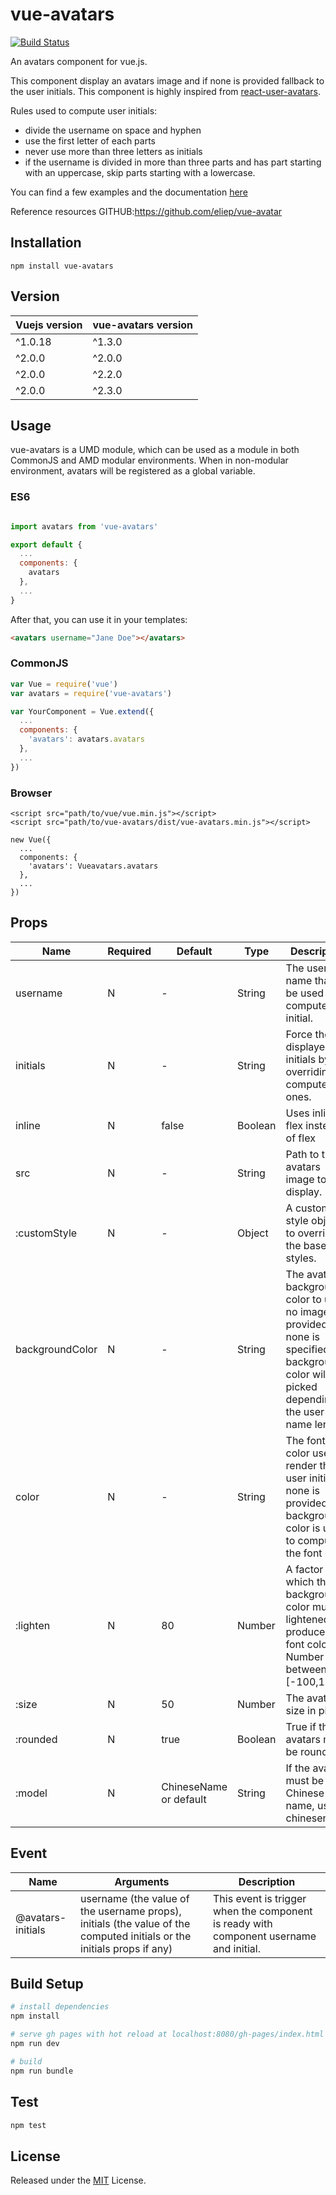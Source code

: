 # vue-avatars

[![Build Status](https://travis-ci.org/eliep/vue-avatars.svg?branch=master)](https://travis-ci.org/eliep/vue-avatars)

An avatars component for vue.js.

This component display an avatars image and if none is provided fallback to the
user initials.  This component is highly inspired from
[react-user-avatars](https://github.com/wbinnssmith/react-user-avatars).

Rules used to compute user initials:
- divide the username on space and hyphen
- use the first letter of each parts
- never use more than three letters as initials
- if the username is divided in more than three parts and has part
  starting with an uppercase, skip parts starting with a lowercase.

You can find a few examples and the documentation [here](https://github.com/GongYuan303/vue-avatars)

Reference resources GITHUB:https://github.com/eliep/vue-avatar



## Installation

`npm install vue-avatars`

## Version

| Vuejs version | vue-avatars version |
| ------------- | -----------------  |
| ^1.0.18       | ^1.3.0             |
| ^2.0.0        | ^2.0.0             |
| ^2.0.0        | ^2.2.0             |
| ^2.0.0        | ^2.3.0             |
## Usage
vue-avatars is a UMD module, which can be used as a module in both CommonJS and AMD modular environments.
When in non-modular environment, avatars will be registered as a global variable.</p>

### ES6
```js

import avatars from 'vue-avatars'

export default {
  ...
  components: {
    avatars
  },
  ...
}
```
After that, you can use it in your templates:

```html
<avatars username="Jane Doe"></avatars>
```

### CommonJS
```js
var Vue = require('vue')
var avatars = require('vue-avatars')

var YourComponent = Vue.extend({
  ...
  components: {
    'avatars': avatars.avatars
  },
  ...
})
```

### Browser

```
<script src="path/to/vue/vue.min.js"></script>
<script src="path/to/vue-avatars/dist/vue-avatars.min.js"></script>

new Vue({
  ...
  components: {
    'avatars': Vueavatars.avatars
  },
  ...
})
```


## Props
<table class="table">
<thead><tr>
  <th>Name</th><th>Required</th><th>Default</th><th>Type</th><th>Description</th>
</tr></thead>
<tbody>
  <tr><td>username</td>
    <td> N </td>
    <td> - </td>
    <td> String </td>
    <td>The user name that will be used to compute user initial.</td></tr>
  <tr><td>initials</td>
    <td> N </td>
    <td> - </td>
    <td> String </td>
    <td>Force the displayed initials by overriding the computed ones.</td></tr>
  <tr><td>inline</td>
    <td> N </td>
    <td> false </td>
    <td> Boolean </td>
    <td>Uses inline-flex instead of flex</td></tr>
  <tr><td>src</td>
    <td> N </td>
    <td> - </td>
    <td> String </td>
    <td>Path to the avatars image to display.</td></tr>
  <tr><td>:customStyle</td>
    <td> N </td>
    <td> - </td>
    <td> Object </td>
    <td>A custom style object to override the base styles.</td></tr>
  <tr><td>backgroundColor</td>
    <td> N </td>
    <td> - </td>
    <td> String </td>
    <td>The avatars background color to use if no image is provided. If none
      is specified, a background color will be picked depending on
      the user name length.</td></tr>
  <tr><td>color</td>
    <td> N </td>
    <td> - </td>
    <td> String </td>
    <td>The font color used to render the user initials. If none
      is provided, the background color is used to compute
      the font color.</td></tr>
  <tr><td>:lighten</td>
    <td> N </td>
    <td> 80 </td>
    <td> Number </td>
    <td>A factor by which the background color must be lightened to
      produce the font color. Number between [-100,100].</td></tr>
  <tr><td>:size</td>
    <td> N </td>
    <td> 50 </td>
    <td> Number </td>
    <td>The avatars size in pixel.</td></tr>
  <tr><td>:rounded</td>
    <td> N </td>
    <td> true </td>
    <td> Boolean </td>
    <td>True if the avatars must be rounded.</td></tr>
  <tr><td>:model</td>
    <td> N </td>
    <td> ChineseName or default</td>
    <td> String </td>
    <td> If the avatar must be a Chinese name, use chinesename.</td></tr>
</tbody>
</table>

## Event
<table class="table">
<thead><tr>
  <th>Name</th><th>Arguments</th><th>Description</th>
</tr></thead>
<tbody>
  <tr><td>@avatars-initials</td>
    <td>username (the value of the username props),
      initials (the value of the computed initials or the initials props if any)</td>
    <td>This event is trigger when the component is ready with component
      username and initial.</td></tr>
</tbody>
</table>


## Build Setup
``` bash
# install dependencies
npm install

# serve gh pages with hot reload at localhost:8080/gh-pages/index.html
npm run dev

# build
npm run bundle
```
## Test
``` bash
npm test
```

## License

Released under the [MIT](LICENSE) License.
